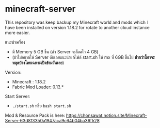 # minecraft-server
This repository was keep backup my Minecraft world and mods which I have been installed on version 1.18.2 for rotate to another cloud instance more easier.

แนะนำเครื่อง
- มี Memory 5 GB ขึ้น (ตัว Server จะล็อคไว 4 GB)
- (ถ้าไม่อยากให้ Server ดับเลยแนะนำแก้ไฟล์ start.sh ให้ mx ที่ 6GB ขึ้นไป **ต่ำกว่านี้อาจะหลุดบ้างโดยเฉพาะเปิดข้ามวันเลย**)

Version:
- Minecraft : 1.18.2
- Fabric Mod Loader: 0.13.*

Start Server:
- `./start.sh` หรือ `bash start.sh`

Mod & Resource Pack is here:
https://chonsawat.notion.site/Minecraft-Server-63d813350a1947aca9c64b04ba36f528
